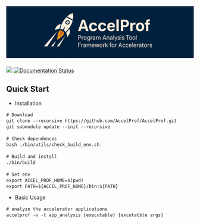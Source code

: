 ![](./assets/banner.jpg)
------------------------------------------------------------
[![](https://img.shields.io/badge/license-MIT-green?logo=github)](https://github.com/AccelProf/AccelProf/blob/main/LICENSE)
[![Documentation Status](https://readthedocs.org/projects/accelprofdocs/badge/?version=latest)](https://accelprofdocs.readthedocs.io/en/latest/)

## Quick Start

* Installation

```shell
# Download
git clone --recursive https://github.com/AccelProf/AccelProf.git
git submodule update --init --recursive

# Check dependences
bash ./bin/utils/check_build_env.sh

# Build and install
./bin/build

# Set env
export ACCEL_PROF_HOME=$(pwd)
export PATH=${ACCEL_PROF_HOME}/bin:${PATH}
```

* Basic Usage

```shell
# analyze the accelerator applications
accelprof -v -t app_analysis {executable} {excutatble args}
```
